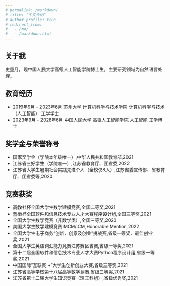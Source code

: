 ```yaml
---
# permalink: /markdown/
# title: "中文介绍"
# author_profile: true
# redirect_from: 
#   - /md/
#   - /markdown.html
---
```


## 关于我
史童月，现中国人民大学高瓴人工智能学院博士生，主要研究领域为自然语言处理。

<!-- ![avatar](https://www.perfectboy.site/images/2logo2.png) -->

## 教育经历

* 2019年9月 - 2023年6月 苏州大学 计算机科学与技术学院 计算机科学与技术（人工智能） 工学学士
* 2023年9月 - 2028年6月 中国人民大学 高瓴人工智能学院 人工智能 工学博士


## 奖学金与荣誉称号
* 国家奖学金（学院本年级唯一）,中华人民共和国教育部,2021
* 江苏省三好学生（学院唯一）,江苏省教育厅、团省委,2022
* 江苏省大学生暑期社会实践先进个人（全校仅8人）,江苏省委宣传部、省教育厅、团省委等,2020

## 竞赛获奖
* 高教社杯全国大学生数学建模竞赛,全国二等奖,2021
* 蓝桥杯全国软件和信息技术专业人才大赛程序设计组,全国三等奖,2021
* 全国大学生数学竞赛（非数学类）,全国三等奖,2020
* 美国大学生数学建模竞赛 MCM/ICM,Honorable Mention,2022
* 全国大学生电子商务“创新、创意及创业”挑战赛,省级一等奖、最佳创业奖,2021
* 全国大学生英语词汇能力竞赛江苏赛区省赛,省级一等奖,2021
* 第十二届全国软件和信息技术专业人才大赛Python程序设计组,省级一等奖,2021
* 中国国际“互联网 +”大学生创新创业大赛,省级三等奖,2021
* 江苏省高等学校第十八届高等数学竞赛,省级三等奖,2021
* 江苏省第十二届大学生知识竞赛（理工科组）,省级优秀奖,2021



